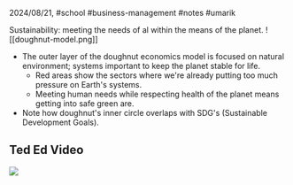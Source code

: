 2024/08/21, #school #business-management #notes #umarik 

Sustainability: meeting the needs of al within the means of the planet.
![[doughnut-model.png]]
- The outer layer of the doughnut economics model is focused on natural environment; systems important to keep the planet stable for life.
	- Red areas show the sectors where we're already putting too much pressure on Earth's systems.
	- Meeting human needs while respecting health of the planet means getting into safe green are.
- Note how doughnut's inner circle overlaps with SDG's (Sustainable Development Goals).
## Ted Ed Video
![](https://www.youtube.com/watch?v=Rhcrbcg8HBw)